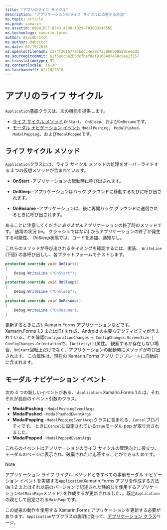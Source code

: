 ```yaml
---
title: "アプリのライフ サイクル"
description: "アプリケーションのライフ サイクルに応答する方法"
ms.topic: article
ms.prod: xamarin
ms.assetid: 69B416CF-B243-4790-AB29-F030B32465BE
ms.technology: xamarin-forms
author: davidbritch
ms.author: dabritch
ms.date: 02/19/2016
ms.openlocfilehash: c374f261677a5bddc4ea9c73c066b69580ceedd5
ms.sourcegitcommit: 61f5ecc5a2b5dcfbefdef91664d7460c0ee2f357
ms.translationtype: MT
ms.contentlocale: ja-JP
ms.lasthandoff: 02/28/2018
---
```

# <a name="app-lifecycle"></a>アプリのライフ サイクル

`Application`基底クラスは、次の機能を提供します。

* [ライフ サイクル メソッド](#Lifecycle_Methods) `OnStart`、 `OnSleep`、および`OnResume`です。
* [モーダル ナビゲーション イベント](#modal) `ModalPushing`、 `ModalPushed`、 `ModalPopping`、および`ModalPopped`です。

<a name="Lifecycle_Methods" />

## <a name="lifecycle-methods"></a>ライフ サイクル メソッド

`Application`クラスには、ライフ サイクル メソッドの処理をオーバーライドする 3 つの仮想メソッドが含まれています。

* **OnStart** -アプリケーションの起動時に呼び出されます。

* **OnSleep** -アプリケーションはバック グラウンドに移動するたびに呼び出されます。

* **OnResume** -アプリケーションは、後に再開バック グラウンドに送信されるときに呼び出されます。

あることに注意してください*ありません*アプリケーションの終了時のメソッドです。
通常の状況 (ie。 クラッシュではない) からアプリケーションの終了が発生する可能性、 *OnSleep*状態では、コードを追加、通知なし。

これらのメソッドが呼び出されるタイミングを確認するには、実装、 `WriteLine` (下図) の各呼び出しし、各プラットフォームでテストします。

```csharp
protected override void OnStart()
{
    Debug.WriteLine ("OnStart");
}
protected override void OnSleep()
{
    Debug.WriteLine ("OnSleep");
}
protected override void OnResume()
{
    Debug.WriteLine ("OnResume");
}
```

更新するときに*古い*Xamarin.Forms アプリケーションなどです。 Xamarin.Forms 1.3 または旧) を作成、Android の主要なアクティビティが含まれていることを確認`ConfigurationChanges = ConfigChanges.ScreenSize | ConfigChanges.Orientation`で、`[Activity()]`属性。 観察するが存在しない場合、`OnStart`回転上だけでなく、アプリケーションの起動時にメソッドが呼び出されます。 この属性は、現在の Xamarin.Forms アプリ テンプレートに自動的に含まれます。

<a name="modal" />

## <a name="modal-navigation-events"></a>モーダル ナビゲーション イベント

次の 4 つの新しいイベントがある、 `Application` Xamarin.Forms 1.4 は、それぞれが独自のイベント引数のクラス。

* **ModalPushing** - `ModalPushingEventArgs`
* **ModalPushed** - `ModalPushedEventArgs`
* **ModalPopping** -`ModalPoppingEventArgs`クラスに含まれる、`Cancel`プロパティです。 ときに`Cancel`に設定されている`true`モーダル pop が取り消されました。
* **ModalPopped** - `ModalPoppedEventArgs`

これらのイベントはアプリケーションのライフ サイクルの管理向上に役立つ、モーダルのページに表示され、破棄されたに応答することができるためです。

> [!NOTE]
> アプリケーション ライフ サイクル メソッドとをすべての事前モーダル ナビゲーション イベントを実装する`Application`Xamarin.Forms アプリを作成する方法 (ie 1.2 またはそれ以前のバージョンで記述された静的なを使用するアプリケーション`GetMainPage`メソッド) を作成するが更新されました、。既定`Application`の親として設定される`MainPage`です。
>
> この従来の動作を使用する Xamarin.Forms アプリケーションを更新する必要があります、`Application`サブクラスの説明に従って、[アプリケーション クラス](~/xamarin-forms/app-fundamentals/application-class.md)ページ。
